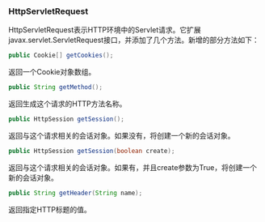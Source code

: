 ### HttpServletRequest
HttpServletRequest表示HTTP环境中的Servlet请求。它扩展javax.servlet.ServletRequest接口，并添加了几个方法。新增的部分方法如下：
```java
public Cookie[] getCookies();
```
返回一个Cookie对象数组。
```java
public String getMethod();
```
返回生成这个请求的HTTP方法名称。
```java
public HttpSession getSession();
```
返回与这个请求相关的会话对象。如果没有，将创建一个新的会话对象。
```java
public HttpSession getSession(boolean create);
```
返回与这个请求相关的会话对象。如果有，并且create参数为True，将创建一个新的会话对象。
```java
public String getHeader(String name);
```
返回指定HTTP标题的值。